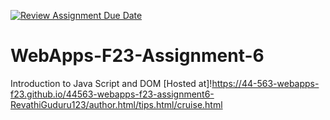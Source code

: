 [![Review Assignment Due Date](https://classroom.github.com/assets/deadline-readme-button-24ddc0f5d75046c5622901739e7c5dd533143b0c8e959d652212380cedb1ea36.svg)](https://classroom.github.com/a/b9NC0g7h)
# WebApps-F23-Assignment-6
Introduction to Java Script and DOM
[Hosted at]!https://44-563-webapps-f23.github.io/44563-webapps-f23-assignment6-RevathiGuduru123/author.html/tips.html/cruise.html


